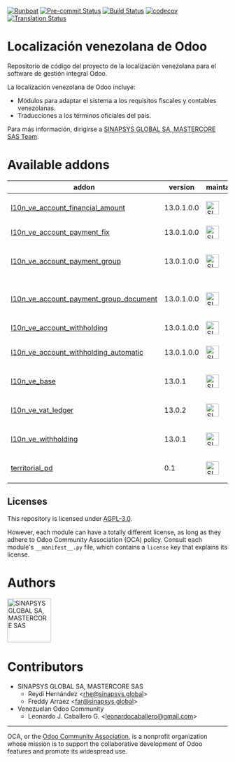 
[![Runboat](https://img.shields.io/badge/runboat-Try%20me-875A7B.png)](https://runboat.odoo-community.org/builds?repo=OCA/l10n-venezuela&target_branch=13.0)
[![Pre-commit Status](https://github.com/OCA/l10n-venezuela/actions/workflows/pre-commit.yml/badge.svg?branch=13.0)](https://github.com/OCA/l10n-venezuela/actions/workflows/pre-commit.yml?query=branch%3A13.0)
[![Build Status](https://github.com/OCA/l10n-venezuela/actions/workflows/test.yml/badge.svg?branch=13.0)](https://github.com/OCA/l10n-venezuela/actions/workflows/test.yml?query=branch%3A13.0)
[![codecov](https://codecov.io/gh/OCA/l10n-venezuela/branch/13.0/graph/badge.svg)](https://codecov.io/gh/OCA/l10n-venezuela)
[![Translation Status](https://translation.odoo-community.org/widgets/l10n-venezuela-13-0/-/svg-badge.svg)](https://translation.odoo-community.org/engage/l10n-venezuela-13-0/?utm_source=widget)

<!-- /!\ do not modify above this line -->

# Localización venezolana de Odoo

Repositorio de código del proyecto de la localización venezolana para el software
de gestión integral Odoo.

La localización venezolana de Odoo incluye:

* Módulos para adaptar el sistema a los requisitos fiscales y contables
  venezolanas.
* Traducciones a los términos oficiales del país.

Para más información, dirigirse a [SINAPSYS GLOBAL SA, MASTERCORE SAS Team](https://github.com/odoo-mastercore/odoo-venezuela/tree/13.0).

<!-- prettier-ignore-start -->

[//]: # (addons)

# Available addons

addon | version | maintainers | summary
---   | ---     | ---         | ---
[l10n_ve_account_financial_amount](l10n_ve_account_financial_amount/) | 13.0.1.0.0 | <a href="https://github.com/odoo-mastercore" title="SINAPSYS GLOBAL SA, MASTERCORE SAS"><img src="https://avatars.githubusercontent.com/u/33432708?v=4" alt="SINAPSYS GLOBAL SA, MASTERCORE SAS" width="30px" height="30px"></a> | Accounting Financial Amounts
[l10n_ve_account_payment_fix](l10n_ve_account_payment_fix/) | 13.0.1.0.0 | <a href="https://github.com/odoo-mastercore" title="SINAPSYS GLOBAL SA, MASTERCORE SAS"><img src="https://avatars.githubusercontent.com/u/33432708?v=4" alt="SINAPSYS GLOBAL SA, MASTERCORE SAS" width="30px" height="30px"></a> | Account Payment Fix
[l10n_ve_account_payment_group](l10n_ve_account_payment_group/) | 13.0.1.0.0 | <a href="https://github.com/odoo-mastercore" title="SINAPSYS GLOBAL SA, MASTERCORE SAS"><img src="https://avatars.githubusercontent.com/u/33432708?v=4" alt="SINAPSYS GLOBAL SA, MASTERCORE SAS" width="30px" height="30px"></a> | Account Payment with Multiple methods
[l10n_ve_account_payment_group_document](l10n_ve_account_payment_group_document/) | 13.0.1.0.0 | <a href="https://github.com/odoo-mastercore" title="SINAPSYS GLOBAL SA, MASTERCORE SAS"><img src="https://avatars.githubusercontent.com/u/33432708?v=4" alt="SINAPSYS GLOBAL SA, MASTERCORE SAS" width="30px" height="30px"></a> | Payment Groups with Accounting Documents
[l10n_ve_account_withholding](l10n_ve_account_withholding/) | 13.0.1.0.0 | <a href="https://github.com/odoo-mastercore" title="SINAPSYS GLOBAL SA, MASTERCORE SAS"><img src="https://avatars.githubusercontent.com/u/33432708?v=4" alt="SINAPSYS GLOBAL SA, MASTERCORE SAS" width="30px" height="30px"></a> | Withholdings on Payments
[l10n_ve_account_withholding_automatic](l10n_ve_account_withholding_automatic/) | 13.0.1.0.0 | <a href="https://github.com/odoo-mastercore" title="SINAPSYS GLOBAL SA, MASTERCORE SAS"><img src="https://avatars.githubusercontent.com/u/33432708?v=4" alt="SINAPSYS GLOBAL SA, MASTERCORE SAS" width="30px" height="30px"></a> | Automatic Withholdings on Payments
[l10n_ve_base](l10n_ve_base/) | 13.0.1 | <a href="https://github.com/odoo-mastercore" title="SINAPSYS GLOBAL SA, MASTERCORE SAS"><img src="https://avatars.githubusercontent.com/u/33432708?v=4" alt="SINAPSYS GLOBAL SA, MASTERCORE SAS" width="30px" height="30px"></a> | Localización Venezuela Base
[l10n_ve_vat_ledger](l10n_ve_vat_ledger/) | 13.0.2 | <a href="https://github.com/odoo-mastercore" title="SINAPSYS GLOBAL SA, MASTERCORE SAS"><img src="https://avatars.githubusercontent.com/u/33432708?v=4" alt="SINAPSYS GLOBAL SA, MASTERCORE SAS" width="30px" height="30px"></a> | Localización Vat Ledger Venezuela
[l10n_ve_withholding](l10n_ve_withholding/) | 13.0.1 | <a href="https://github.com/odoo-mastercore" title="SINAPSYS GLOBAL SA, MASTERCORE SAS"><img src="https://avatars.githubusercontent.com/u/33432708?v=4" alt="SINAPSYS GLOBAL SA, MASTERCORE SAS" width="30px" height="30px"></a> | Localización Withholding Venezuela
[territorial_pd](territorial_pd/) | 0.1 | <a href="https://github.com/odoo-mastercore" title="SINAPSYS GLOBAL SA, MASTERCORE SAS"><img src="https://avatars.githubusercontent.com/u/33432708?v=4" alt="SINAPSYS GLOBAL SA, MASTERCORE SAS" width="30px" height="30px"></a> | Venezuela Municipalities and Parishes

[//]: # (end addons)

<!-- prettier-ignore-end -->

## Licenses

This repository is licensed under [AGPL-3.0](LICENSE.txt).

However, each module can have a totally different license, as long as they adhere to Odoo Community Association (OCA)
policy. Consult each module's `__manifest__.py` file, which contains a `license` key
that explains its license.

# Authors

<a href="https://github.com/odoo-mastercore" title="SINAPSYS GLOBAL SA, MASTERCORE SAS"><img src="https://avatars.githubusercontent.com/u/33432708?v=4" alt="SINAPSYS GLOBAL SA, MASTERCORE SAS" width="100px" height="100px"/></a>

# Contributors

-   SINAPSYS GLOBAL SA, MASTERCORE SAS
    -   Reydi Hernández  \<<rhe@sinapsys.global>\>
    -   Freddy Arraez  \<<far@sinapsys.global>\>
-   Venezuelan Odoo Community
    - Leonardo J. Caballero G. \<<leonardocaballero@gmail.com>\>

----
OCA, or the [Odoo Community Association](http://odoo-community.org/), is a nonprofit
organization whose mission is to support the collaborative development of Odoo features
and promote its widespread use.
